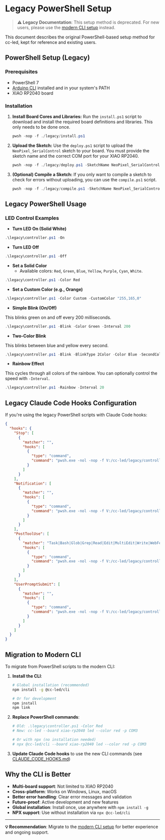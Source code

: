 # Legacy PowerShell Setup

> **⚠️ Legacy Documentation**: This setup method is deprecated. For new users, please use the [modern CLI setup](README.md) instead.

This document describes the original PowerShell-based setup method for cc-led, kept for reference and existing users.

## PowerShell Setup (Legacy)

### Prerequisites

- PowerShell 7
- [Arduino CLI](https://arduino.github.io/arduino-cli/latest/) installed and in your system's PATH
- XIAO RP2040 board

### Installation

1. **Install Board Cores and Libraries:**
   Run the `install.ps1` script to download and install the required board definitions and libraries. This only needs to be done once.

   ```powershell
   pwsh -nop -f ./legacy/install.ps1
   ```

2. **Upload the Sketch:**
   Use the `deploy.ps1` script to upload the `NeoPixel_SerialControl` sketch to your board. You must provide the sketch name and the correct COM port for your XIAO RP2040.

   ```powershell
   pwsh -nop -f ./legacy/deploy.ps1 -SketchName NeoPixel_SerialControl -Port COM6
   ```

3. **(Optional) Compile a Sketch:**
   If you only want to compile a sketch to check for errors without uploading, you can use the `compile.ps1` script.

   ```powershell
   pwsh -nop -f ./legacy/compile.ps1 -SketchName NeoPixel_SerialControl
   ```

## Legacy PowerShell Usage

### LED Control Examples

- **Turn LED On (Solid White)**

```powershell
.\legacy\controller.ps1 -On
```

- **Turn LED Off**

```powershell
.\legacy\controller.ps1 -Off
```

- **Set a Solid Color**
  - Available colors: `Red`, `Green`, `Blue`, `Yellow`, `Purple`, `Cyan`, `White`.

```powershell
.\legacy\controller.ps1 -Color Red
```

- **Set a Custom Color (e.g., Orange)**

```powershell
.\legacy\controller.ps1 -Color Custom -CustomColor "255,165,0"
```

- **Simple Blink (On/Off)**

This blinks green on and off every 200 milliseconds.

```powershell
.\legacy\controller.ps1 -Blink -Color Green -Interval 200
```

- **Two-Color Blink**

This blinks between blue and yellow every second.

```powershell
.\legacy\controller.ps1 -Blink -BlinkType 2Color -Color Blue -SecondColor Yellow -Interval 1000
```

- **Rainbow Effect**

This cycles through all colors of the rainbow. You can optionally control the speed with `-Interval`.

```powershell
.\legacy\controller.ps1 -Rainbow -Interval 20
```

## Legacy Claude Code Hooks Configuration

If you're using the legacy PowerShell scripts with Claude Code hooks:

```json
{
  "hooks": {
    "Stop": [
      {
        "matcher": "",
        "hooks": [
          {
            "type": "command",
            "command": "pwsh.exe -nol -nop -f V:/cc-led/legacy/controller.ps1 -Color Blue"
          }
        ]
      }
    ],
    "Notification": [
      {
        "matcher": "",
        "hooks": [
          {
            "type": "command",
            "command": "pwsh.exe -nol -nop -f V:/cc-led/legacy/controller.ps1 -Blink -Color Yellow -Interval 500"
          }
        ]
      }
    ],
    "PostToolUse": [
      {
        "matcher": "Task|Bash|Glob|Grep|Read|Edit|MultiEdit|Write|WebFetch|WebSearch",
        "hooks": [
          {
            "type": "command",
            "command": "pwsh.exe -nol -nop -f V:/cc-led/legacy/controller.ps1 -Color Green"
          }
        ]
      }
    ],
    "UserPromptSubmit": [
      {
        "matcher": "",
        "hooks": [
          {
            "type": "command",
            "command": "pwsh.exe -nol -nop -f V:/cc-led/legacy/controller.ps1 -Color Purple"
          }
        ]
      }
    ]
  }
}
```

## Migration to Modern CLI

To migrate from PowerShell scripts to the modern CLI:

1. **Install the CLI**:
   ```bash
   # Global installation (recommended)
   npm install -g @cc-led/cli
   
   # Or for development
   npm install
   npm link
   ```

2. **Replace PowerShell commands**:
   ```bash
   # Old: .\legacy\controller.ps1 -Color Red
   # New: cc-led --board xiao-rp2040 led --color red -p COM3
   
   # Or with npx (no installation needed)
   # npx @cc-led/cli --board xiao-rp2040 led --color red -p COM3
   ```

3. **Update Claude Code hooks** to use the new CLI commands (see [CLAUDE_CODE_HOOKS.md](CLAUDE_CODE_HOOKS.md))

## Why the CLI is Better

- **Multi-board support**: Not limited to XIAO RP2040
- **Cross-platform**: Works on Windows, Linux, macOS
- **Better error handling**: Clear error messages and validation
- **Future-proof**: Active development and new features
- **Global installation**: Install once, use anywhere with `npm install -g`
- **NPX support**: Use without installation via `npx @cc-led/cli`

---

**💡 Recommendation**: Migrate to the [modern CLI setup](README.md) for better experience and ongoing support.